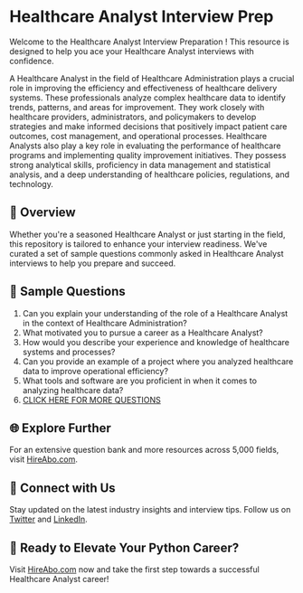 # Healthcare Analyst Interview Prep

Welcome to the Healthcare Analyst Interview Preparation ! This resource is designed to help you ace your Healthcare Analyst interviews with confidence.

A Healthcare Analyst in the field of Healthcare Administration plays a crucial role in improving the efficiency and effectiveness of healthcare delivery systems. These professionals analyze complex healthcare data to identify trends, patterns, and areas for improvement. They work closely with healthcare providers, administrators, and policymakers to develop strategies and make informed decisions that positively impact patient care outcomes, cost management, and operational processes. Healthcare Analysts also play a key role in evaluating the performance of healthcare programs and implementing quality improvement initiatives. They possess strong analytical skills, proficiency in data management and statistical analysis, and a deep understanding of healthcare policies, regulations, and technology.

## 🚀 Overview

Whether you're a seasoned Healthcare Analyst or just starting in the field, this repository is tailored to enhance your interview readiness. We've curated a set of sample questions commonly asked in Healthcare Analyst interviews to help you prepare and succeed.

## 📝 Sample Questions

1. Can you explain your understanding of the role of a Healthcare Analyst in the context of Healthcare Administration?
2. What motivated you to pursue a career as a Healthcare Analyst?
3. How would you describe your experience and knowledge of healthcare systems and processes?
4. Can you provide an example of a project where you analyzed healthcare data to improve operational efficiency?
5. What tools and software are you proficient in when it comes to analyzing healthcare data?
6. [CLICK HERE FOR MORE QUESTIONS](https://hireabo.com/job/2_4_14/Healthcare%20Analyst)

## 🌐 Explore Further

For an extensive question bank and more resources across 5,000 fields, visit [HireAbo.com](https://www.hireabo.com).

## 📱 Connect with Us

Stay updated on the latest industry insights and interview tips. Follow us on [Twitter](https://twitter.com/hireabo) and [LinkedIn](https://www.linkedin.com/in/hire-abo-3609972a8/).

## 🚀 Ready to Elevate Your Python Career?

Visit [HireAbo.com](https://www.hireabo.com) now and take the first step towards a successful Healthcare Analyst career!